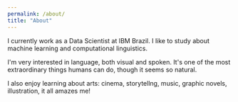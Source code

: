 ```yaml
---
permalink: /about/
title: "About"
---
```


I currently work as a Data Scientist at IBM Brazil. I like to study about machine learning and computational linguistics. 

I'm very interested in language, both visual and spoken. It's one of the most extraordinary things humans can do, though it seems so natural.

I also enjoy learning about arts: cinema, storytellng, music, graphic novels, illustration, it all amazes me!